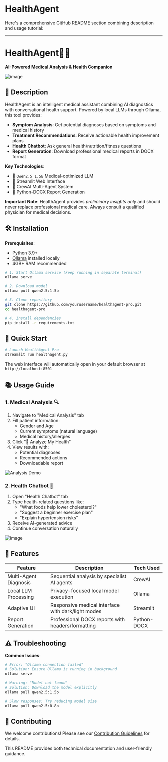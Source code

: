 # HealthAgent
Here's a comprehensive GitHub README section combining description and usage tutorial:

---

# HealthAgent🤖🏥

**AI-Powered Medical Analysis & Health Companion**

![image](https://github.com/user-attachments/assets/716a0ef8-46ce-4c4c-8694-e4fb04a1413e)


## 📖 Description

HealthAgent is an intelligent medical assistant combining AI diagnostics with conversational health support. Powered by local LLMs through Ollama, this tool provides:

- **Symptom Analysis**: Get potential diagnoses based on symptoms and medical history
- **Treatment Recommendations**: Receive actionable health improvement plans
- **Health Chatbot**: Ask general health/nutrition/fitness questions
- **Report Generation**: Download professional medical reports in DOCX format

**Key Technologies**:
- 🧠 `Qwen2.5 1.5B` Medical-optimized LLM
- 🚀 Streamlit Web Interface
- 🤖 CrewAI Multi-Agent System
- 📄 Python-DOCX Report Generation

**Important Note**: HealthAgent provides _preliminary insights only_ and should never replace professional medical care. Always consult a qualified physician for medical decisions.

## 🛠️ Installation

**Prerequisites**:
- Python 3.9+
- [Ollama](https://ollama.ai/) installed locally
- 4GB+ RAM recommended

```bash
# 1. Start Ollama service (keep running in separate terminal)
ollama serve

# 2. Download model
ollama pull qwen2.5:1.5b

# 3. Clone repository
git clone https://github.com/yourusername/healthagent-pro.git
cd healthagent-pro

# 4. Install dependencies
pip install -r requirements.txt
```

## 🚀 Quick Start

```bash
# Launch HealthAgent Pro
streamlit run healthagent.py
```

The web interface will automatically open in your default browser at `http://localhost:8501`

## 📚 Usage Guide

### 1. Medical Analysis 🔍
1. Navigate to "Medical Analysis" tab
2. Fill patient information:
   - Gender and Age
   - Current symptoms (natural language)
   - Medical history/allergies
3. Click "🚀 Analyze My Health"
4. View results with:
   - Potential diagnoses
   - Recommended actions
   - Downloadable report

![Analysis Demo](https://via.placeholder.com/600x300.png?text=Medical+Analysis+Demo)

### 2. Health Chatbot 💬
1. Open "Health Chatbot" tab
2. Type health-related questions like:
   - "What foods help lower cholesterol?"
   - "Suggest a beginner exercise plan"
   - "Explain hypertension risks"
3. Receive AI-generated advice
4. Continue conversation naturally

![image](https://github.com/user-attachments/assets/304dfc20-a5ae-49a5-8e37-d3a7c0e29879)


## 🧩 Features

| Feature | Description | Tech Used |
|---------|-------------|-----------|
| Multi-Agent Diagnosis | Sequential analysis by specialist AI agents | CrewAI |
| Local LLM Processing | Privacy-focused local model execution | Ollama |
| Adaptive UI | Responsive medical interface with dark/light modes | Streamlit |
| Report Generation | Professional DOCX reports with headers/formatting | Python-DOCX |

## ⚠️ Troubleshooting

**Common Issues**:
```bash
# Error: "Ollama connection failed"
# Solution: Ensure Ollama is running in background
ollama serve

# Warning: "Model not found"
# Solution: Download the model explicitly
ollama pull qwen2.5:1.5b

# Slow responses: Try reducing model size
ollama pull qwen2.5:0.8b
```

## 🤝 Contributing

We welcome contributions! Please see our [Contribution Guidelines](CONTRIBUTING.md) for details.


This README provides both technical documentation and user-friendly guidance.
